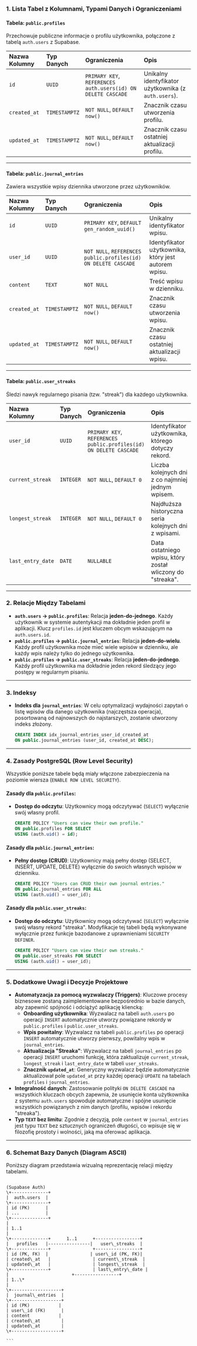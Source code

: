 
### **1. Lista Tabel z Kolumnami, Typami Danych i Ograniczeniami**

#### **Tabela: `public.profiles`**
Przechowuje publiczne informacje o profilu użytkownika, połączone z tabelą `auth.users` z Supabase.

| Nazwa Kolumny | Typ Danych  | Ograniczenia                                               | Opis                                           |
| :------------- | :---------- | :--------------------------------------------------------- | :--------------------------------------------- |
| `id`           | `UUID`      | `PRIMARY KEY`, `REFERENCES auth.users(id) ON DELETE CASCADE` | Unikalny identyfikator użytkownika (z `auth.users`). |
| `created_at`   | `TIMESTAMPTZ` | `NOT NULL`, `DEFAULT now()`                                | Znacznik czasu utworzenia profilu.             |
| `updated_at`   | `TIMESTAMPTZ` | `NOT NULL`, `DEFAULT now()`                                | Znacznik czasu ostatniej aktualizacji profilu. |

---

#### **Tabela: `public.journal_entries`**
Zawiera wszystkie wpisy dziennika utworzone przez użytkowników.

| Nazwa Kolumny | Typ Danych  | Ograniczenia                                           | Opis                                            |
| :------------- | :---------- | :----------------------------------------------------- | :---------------------------------------------- |
| `id`           | `UUID`      | `PRIMARY KEY`, `DEFAULT gen_random_uuid()`             | Unikalny identyfikator wpisu.                   |
| `user_id`      | `UUID`      | `NOT NULL`, `REFERENCES public.profiles(id) ON DELETE CASCADE` | Identyfikator użytkownika, który jest autorem wpisu. |
| `content`      | `TEXT`      | `NOT NULL`                                             | Treść wpisu w dzienniku.                        |
| `created_at`   | `TIMESTAMPTZ` | `NOT NULL`, `DEFAULT now()`                            | Znacznik czasu utworzenia wpisu.                |
| `updated_at`   | `TIMESTAMPTZ` | `NOT NULL`, `DEFAULT now()`                            | Znacznik czasu ostatniej aktualizacji wpisu.    |

---

#### **Tabela: `public.user_streaks`**
Śledzi nawyk regularnego pisania (tzw. "streak") dla każdego użytkownika.

| Nazwa Kolumny   | Typ Danych | Ograniczenia                                           | Opis                                                       |
| :-------------- | :--------- | :----------------------------------------------------- | :--------------------------------------------------------- |
| `user_id`       | `UUID`     | `PRIMARY KEY`, `REFERENCES public.profiles(id) ON DELETE CASCADE` | Identyfikator użytkownika, którego dotyczy rekord.         |
| `current_streak`  | `INTEGER`  | `NOT NULL`, `DEFAULT 0`                                | Liczba kolejnych dni z co najmniej jednym wpisem.          |
| `longest_streak`  | `INTEGER`  | `NOT NULL`, `DEFAULT 0`                                | Najdłuższa historyczna seria kolejnych dni z wpisami.      |
| `last_entry_date` | `DATE`     | `NULLABLE`                                             | Data ostatniego wpisu, który został wliczony do "streaka". |

---

### **2. Relacje Między Tabelami**

* **`auth.users` -> `public.profiles`**: Relacja **jeden-do-jednego**. Każdy użytkownik w systemie autentykacji ma dokładnie jeden profil w aplikacji. Klucz `profiles.id` jest kluczem obcym wskazującym na `auth.users.id`.
* **`public.profiles` -> `public.journal_entries`**: Relacja **jeden-do-wielu**. Każdy profil użytkownika może mieć wiele wpisów w dzienniku, ale każdy wpis należy tylko do jednego użytkownika.
* **`public.profiles` -> `public.user_streaks`**: Relacja **jeden-do-jednego**. Każdy profil użytkownika ma dokładnie jeden rekord śledzący jego postępy w regularnym pisaniu.

---

### **3. Indeksy**

* **Indeks dla `journal_entries`**: W celu optymalizacji wydajności zapytań o listę wpisów dla danego użytkownika (najczęstsza operacja), posortowaną od najnowszych do najstarszych, zostanie utworzony indeks złożony.
    ```sql
    CREATE INDEX idx_journal_entries_user_id_created_at 
    ON public.journal_entries (user_id, created_at DESC);
    ```

---

### **4. Zasady PostgreSQL (Row Level Security)**

Wszystkie poniższe tabele będą miały włączone zabezpieczenia na poziomie wiersza (`ENABLE ROW LEVEL SECURITY`).

#### **Zasady dla `public.profiles`**:
* **Dostęp do odczytu**: Użytkownicy mogą odczytywać (`SELECT`) wyłącznie swój własny profil.
    ```sql
    CREATE POLICY "Users can view their own profile."
    ON public.profiles FOR SELECT
    USING (auth.uid() = id);
    ```

#### **Zasady dla `public.journal_entries`**:
* **Pełny dostęp (CRUD)**: Użytkownicy mają pełny dostęp (SELECT, INSERT, UPDATE, DELETE) wyłącznie do swoich własnych wpisów w dzienniku.
    ```sql
    CREATE POLICY "Users can CRUD their own journal entries."
    ON public.journal_entries FOR ALL
    USING (auth.uid() = user_id);
    ```

#### **Zasady dla `public.user_streaks`**:
* **Dostęp do odczytu**: Użytkownicy mogą odczytywać (`SELECT`) wyłącznie swój własny rekord "streaka". Modyfikacje tej tabeli będą wykonywane wyłącznie przez funkcje bazodanowe z uprawnieniami `SECURITY DEFINER`.
    ```sql
    CREATE POLICY "Users can view their own streaks."
    ON public.user_streaks FOR SELECT
    USING (auth.uid() = user_id);
    ```

---

### **5. Dodatkowe Uwagi i Decyzje Projektowe**

* **Automatyzacja za pomocą wyzwalaczy (Triggers)**: Kluczowe procesy biznesowe zostaną zaimplementowane bezpośrednio w bazie danych, aby zapewnić spójność i odciążyć aplikację kliencką:
    * **Onboarding użytkownika**: Wyzwalacz na tabeli `auth.users` po operacji `INSERT` automatycznie utworzy powiązane rekordy w `public.profiles` i `public.user_streaks`.
    * **Wpis powitalny**: Wyzwalacz na tabeli `public.profiles` po operacji `INSERT` automatycznie utworzy pierwszy, powitalny wpis w `journal_entries`.
    * **Aktualizacja "Streaka"**: Wyzwalacz na tabeli `journal_entries` po operacji `INSERT` uruchomi funkcję, która zaktualizuje `current_streak`, `longest_streak` i `last_entry_date` w tabeli `user_streaks`.
    * **Znacznik `updated_at`**: Generyczny wyzwalacz będzie automatycznie aktualizował pole `updated_at` przy każdej operacji `UPDATE` na tabelach `profiles` i `journal_entries`.
* **Integralność danych**: Zastosowanie polityki `ON DELETE CASCADE` na wszystkich kluczach obcych zapewnia, że usunięcie konta użytkownika z systemu `auth.users` spowoduje automatyczne i spójne usunięcie wszystkich powiązanych z nim danych (profilu, wpisów i rekordu "streaka").
* **Typ `TEXT` bez limitu**: Zgodnie z decyzją, pole `content` w `journal_entries` jest typu `TEXT` bez sztucznych ograniczeń długości, co wpisuje się w filozofię prostoty i wolności, jaką ma oferować aplikacja.

---

### **6. Schemat Bazy Danych (Diagram ASCII)**

Poniższy diagram przedstawia wizualną reprezentację relacji między tabelami.

````

(Supabase Auth)
\+--------------+
|  auth.users  |
\+--------------+
| id (PK)      |
| ...          |
\+--------------+
|
| 1..1
|
\+--------------+      1..1      +-----------------+
|   profiles   |----------------|   user\_streaks  |
\+--------------+                +-----------------+
| id (PK, FK)  |                | user\_id (PK, FK)|
| created\_at   |                | current\_streak  |
| updated\_at   |                | longest\_streak  |
\+--------------+                | last\_entry\_date |
|                        +-----------------+
| 1..\*
|
\+-------------------+
|  journal\_entries  |
\+-------------------+
| id (PK)           |
| user\_id (FK)      |
| content           |
| created\_at        |
| updated\_at        |
\+-------------------+

```

